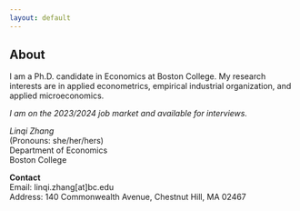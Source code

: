 ```yaml
---
layout: default
---
```


<!-- Text can be **bold**, _italic_, or ~~strikethrough~~. -->

<!-- # Header 1 -->

<!-- ## Header 2

> This is a blockquote following a header.
>
> When something is important enough, you do it even if the odds are not in your favor. -->

## About

I am a Ph.D. candidate in Economics at Boston College. My research interests are in applied econometrics, empirical industrial organization, and applied microeconomics.

*I am on the 2023/2024 job market and available for interviews.*

*Linqi Zhang*  
(Pronouns: she/her/hers)  
Department of Economics  
Boston College

**Contact**   
Email: linqi.zhang[at]bc.edu   
Address: 140 Commonwealth Avenue, Chestnut Hill, MA 02467
